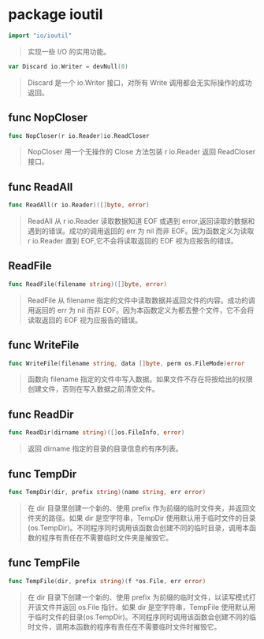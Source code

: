 # package ioutil
```go
import "io/ioutil"
```
> 实现一些 I/O 的实用功能。

```go
var Discard io.Writer = devNull(0)
```
> Discard 是一个 io.Writer 接口，对所有 Write 调用都会无实际操作的成功返回。

## func NopCloser
```go
func NopCloser(r io.Reader)io.ReadCloser
```
> NopCloser 用一个无操作的 Close 方法包装 r io.Reader 返回 ReadCloser 接口。

## func ReadAll
```go
func ReadAll(r io.Reader)([]byte, error)
```
> ReadAll 从 r io.Reader 读取数据知道 EOF 或遇到 error,返回读取的数据和遇到的错误。成功的调用返回的 err 为 nil 而非 EOF。因为函数定义为读取 r io.Reader 直到 EOF,它不会将读取返回的 EOF 视为应报告的错误。

## ReadFile
```go
func ReadFile(filename string)([]byte, error)
```
> ReadFile 从 filename 指定的文件中读取数据并返回文件的内容。成功的调用返回的 err 为 nil 而非 EOF。因为本函数定义为都去整个文件，它不会将读取返回的 EOF 视为应报告的错误。

## func WriteFile
```go
func WriteFile(filename string, data []byte, perm os.FileMode)error
```
> 函数向 filename 指定的文件中写入数据。如果文件不存在将按给出的权限创建文件，否则在写入数据之前清空文件。

## func ReadDir
```go
func ReadDir(dirname string)([]os.FileInfo, error)
```
> 返回 dirname 指定的目录的目录信息的有序列表。

## func TempDir
```go
func TempDir(dir, prefix string)(name string, err error)
```
> 在 dir 目录里创建一个新的、使用 prefix 作为前缀的临时文件夹，并返回文件夹的路径。如果 dir 是空字符串，TempDir 使用默认用于临时文件的目录(os.TempDir)。不同程序同时调用该函数会创建不同的临时目录，调用本函数的程序有责任在不需要临时文件夹是摧毁它。

## func TempFile
```go
func TempFile(dir, prefix string)(f *os.File, err error)
```
> 在 dir 目录下创建一个新的、使用 prefix 为前缀的临时文件，以读写模式打开该文件并返回 os.File 指针。如果 dir 是空字符串，TempFile 使用默认用于临时文件的目录(os.TempDir)。不同程序同时调用该函数会创建不同的临时文件，调用本函数的程序有责任在不需要临时文件时摧毁它。
